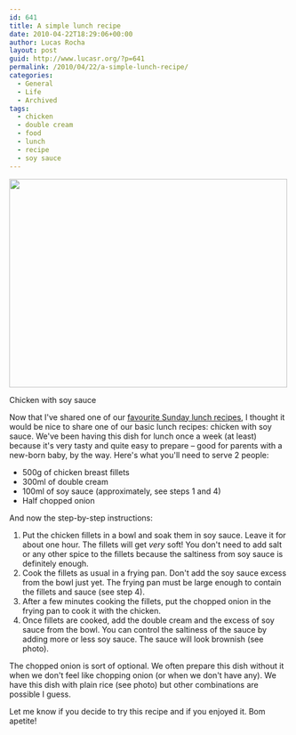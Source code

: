 ```yaml
---
id: 641
title: A simple lunch recipe
date: 2010-04-22T18:29:06+00:00
author: Lucas Rocha
layout: post
guid: http://www.lucasr.org/?p=641
permalink: /2010/04/22/a-simple-lunch-recipe/
categories:
  - General
  - Life
  - Archived
tags:
  - chicken
  - double cream
  - food
  - lunch
  - recipe
  - soy sauce
---
```

<div style="width: 510px" class="wp-caption alignnone">
  <a href="http://www.flickr.com/photos/lucasrocha/4543306413/"><img src="http://farm5.static.flickr.com/4068/4543306413_7871576f20.jpg" width="500" height="375" /></a>
  <p class="wp-caption-text">
    Chicken with soy sauce
  </p>
</div>

Now that I've shared one of our [favourite Sunday lunch
recipes](http://www.lucasr.org/2010/04/11/our-favourite-sunday-recipe/), I
thought it would be nice to share one of our basic lunch recipes: chicken with
soy sauce. We've been having this dish for lunch once a week (at least) because
it's very tasty and quite easy to prepare &#8211; good for parents with a
new-born baby, by the way. Here's what you'll need to serve 2 people:

  * 500g of chicken breast fillets
  * 300ml of double cream
  * 100ml of soy sauce (approximately, see steps 1 and 4)
  * Half chopped onion

And now the step-by-step instructions:

  1. Put the chicken fillets in a bowl and soak them in soy sauce. Leave it for
     about one hour. The fillets will get _very_ soft! You don't need to add
     salt or any other spice to the fillets because the saltiness from soy
     sauce is definitely enough.
  2. Cook the fillets as usual in a frying pan. Don't add the soy sauce excess
     from the bowl just yet. The frying pan must be large enough to contain the
     fillets and sauce (see step 4).
  3. After a few minutes cooking the fillets, put the chopped onion in the
     frying pan to cook it with the chicken.
  4. Once fillets are cooked, add the double cream and the excess of soy sauce
     from the bowl. You can control the saltiness of the sauce by adding more
     or less soy sauce. The sauce will look brownish (see photo).

The chopped onion is sort of optional. We often prepare this dish without it
when we don't feel like chopping onion (or when we don't have any). We have
this dish with plain rice (see photo) but other combinations are possible I
guess.

Let me know if you decide to try this recipe and if you enjoyed it. Bom
apetite!
